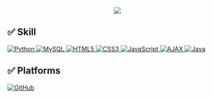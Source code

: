 <p align='center'>
    <img src="https://capsule-render.vercel.app/api?type=waving&color=FFFF00&height=300&section=header&text=Welcome%20to%20Haeun's%20GitHub&fontSize=45&animation=twinkling&fontAlignY=38&fontColor=FFFFFF"/>
</p>

## ✅ Skill

<p>
    <a href="https://github.com/gkdms13572/coding_test.git" target="_blank">
        <img src="https://img.shields.io/badge/Python-yellow?style=flat&logo=python&logoColor=white" alt="Python">
    </a>
    <a href="https://github.com/gkdms13572/coding_test.git" target="_blank">
        <img src="https://img.shields.io/badge/MySQL-steelblue?style=flat&logo=mysql&logoColor=white" alt="MySQL">
    </a>
    <a href="https://github.com/gkdms13572/coding_test.git" target="_blank">
        <img src="https://img.shields.io/badge/HTML5-E34F26?style=flat&logo=html5&logoColor=white" alt="HTML5">
    </a>
    <a href="https://github.com/gkdms13572/coding_test.git" target="_blank">
        <img src="https://img.shields.io/badge/CSS3-1572B6?style=flat&logo=css3&logoColor=white" alt="CSS3">
    </a>
    <a href="https://github.com/gkdms13572/coding_test.git" target="_blank">
        <img src="https://img.shields.io/badge/JavaScript-F7DF1E?style=flat&logo=javascript&logoColor=white" alt="JavaScript">
    </a>
    <a href="https://github.com/gkdms13572/coding_test.git" target="_blank">
        <img src="https://img.shields.io/badge/AJAX-005571?style=flat&logo=ajax&logoColor=white" alt="AJAX">
    </a>
    <a href="https://github.com/gkdms13572/coding_test.git" target="_blank">
        <img src="https://img.shields.io/badge/Java-007396?style=flat&logo=java&logoColor=white" alt="Java">
    </a>
</p>

## ✅ Platforms

<p>
  <a href="https://github.com/gkdms13572" target="_blank">
    <img src="https://img.shields.io/badge/GitHub-blue?style=flat&logo=github&logoColor=white" alt="GitHub">
  </a>
</p>
